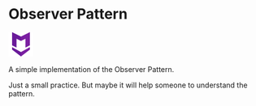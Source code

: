 Observer Pattern
===============

![alt text](https://github.com/adam-p/markdown-here/raw/master/src/common/images/icon48.png "Logo Title Text 1")

A simple implementation of the Observer Pattern.

Just a small practice. But maybe it will help someone to understand the pattern.
